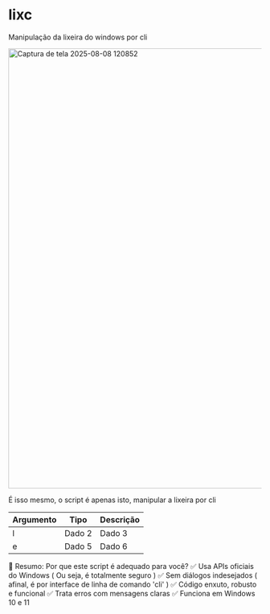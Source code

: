 # lixc
Manipulação da lixeira do windows por cli

<img width="878" height="875" alt="Captura de tela 2025-08-08 120852" src="https://github.com/user-attachments/assets/0fc9ce5d-f02a-4f43-b6df-ff368899930e" />


É isso mesmo, o script é apenas isto, manipular a lixeira por cli


| Argumento | Tipo | Descrição |
| ----------- | ----------- | ----------- |
| l     | Dado 2      | Dado 3      |
| e      | Dado 5      | Dado 6      |



📌 Resumo: Por que este script é adequado para você?
✅ Usa APIs oficiais do Windows ( Ou seja, é totalmente seguro )
✅ Sem diálogos indesejados ( afinal, é por interface de linha de comando 'cli' )
✅ Código enxuto, robusto e funcional
✅ Trata erros com mensagens claras
✅ Funciona em Windows 10 e 11
